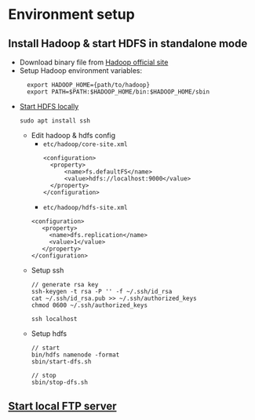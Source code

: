 # Environment setup

## Install Hadoop & start HDFS in standalone mode

* Download binary file from [Hadoop official site](https://hadoop.apache.org/releases.html)
* Setup Hadoop environment variables:
  ```
    export HADOOP_HOME={path/to/hadoop}
    export PATH=$PATH:$HADOOP_HOME/bin:$HADOOP_HOME/sbin
  ```
* [Start HDFS locally](https://hadoop.apache.org/docs/stable/hadoop-project-dist/hadoop-common/SingleCluster.html)
  ```
  sudo apt install ssh
  ```
  * Edit hadoop & hdfs config
    * `etc/hadoop/core-site.xml`
      ```
      <configuration>
        <property>
            <name>fs.defaultFS</name>
            <value>hdfs://localhost:9000</value>
        </property>
      </configuration>
      ```
    * `etc/hadoop/hdfs-site.xml`
    ```
    <configuration>
       <property>
         <name>dfs.replication</name>
         <value>1</value>
       </property>
    </configuration>
    ```
  * Setup ssh
    ```
    // generate rsa key
    ssh-keygen -t rsa -P '' -f ~/.ssh/id_rsa
    cat ~/.ssh/id_rsa.pub >> ~/.ssh/authorized_keys
    chmod 0600 ~/.ssh/authorized_keys
    
    ssh localhost
    ```
  * Setup hdfs
    ```
    // start
    bin/hdfs namenode -format
    sbin/start-dfs.sh
    
    // stop
    sbin/stop-dfs.sh
    ```

## [Start local FTP server](https://www.digitalocean.com/community/tutorials/how-to-set-up-vsftpd-for-a-user-s-directory-on-ubuntu-20-04)
